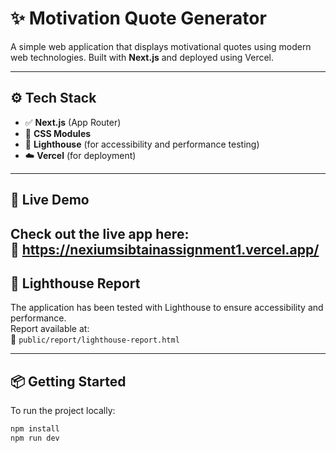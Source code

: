 # ✨ Motivation Quote Generator

A simple web application that displays motivational quotes using modern web technologies. Built with **Next.js** and deployed using Vercel.

---

## ⚙️ Tech Stack

- ✅ **Next.js** (App Router)
- 🎨 **CSS Modules**
- 🧪 **Lighthouse** (for accessibility and performance testing)
- ☁️ **Vercel** (for deployment)

---

## 🚀 Live Demo

Check out the live app here:  
🔗  https://nexiumsibtainassignment1.vercel.app/
---
## 🧪 Lighthouse Report

The application has been tested with Lighthouse to ensure accessibility and performance.  
Report available at:  
📄 `public/report/lighthouse-report.html`

---

## 📦 Getting Started

To run the project locally:

```bash
npm install
npm run dev
